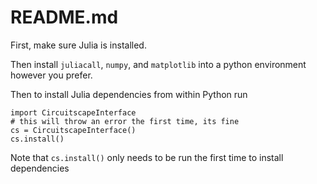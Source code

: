 # README.md

First, make sure Julia is installed. 

Then install `juliacall`, `numpy`, and `matplotlib` into a python environment
however you prefer.


Then to install Julia dependencies from within Python run

```
import CircuitscapeInterface
# this will throw an error the first time, its fine
cs = CircuitscapeInterface()
cs.install()
```

Note that `cs.install()` only needs to be run the first time to install dependencies
